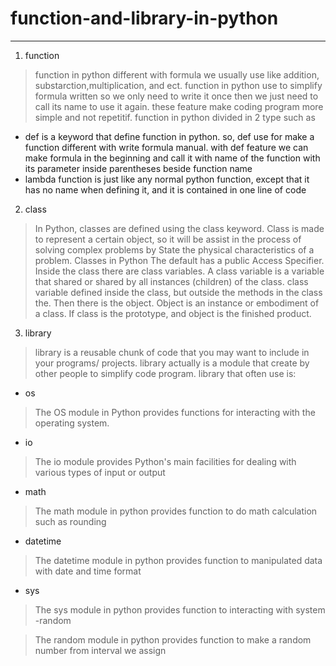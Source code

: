 # function-and-library-in-python
--------------------------------
1. function

>   function in python different with formula we usually use like addition, substarction,multiplication, and ect. function in python use to simplify formula written so we only need to write it once then we just need to call its name to use it again. these feature make coding program more simple and not repetitif. function in python divided in 2 type such as 
- def is a keyword that define function in python. so, def use for make a function different with write formula manual. with def feature we can make formula in the beginning and call it with name of the function with its parameter inside parentheses beside function name
- lambda function is just like any normal python function, except that it has no name when defining it, and it is contained in one line of code
2. class

>   In Python, classes are defined using the class keyword. Class is made to represent a certain object, so it will be assist in the process of solving complex problems by State the physical characteristics of a problem. Classes in Python The default has a public Access Specifier.
>   Inside the class there are class variables. A class variable is a variable that shared or shared by all instances (children) of the class. class variable defined inside the class, but outside the methods in the class the.
>   Then there is the object. Object is an instance or embodiment of a class. If class is the prototype, and object is the finished product.
3. library

>   library is a reusable chunk of code that you may want to include in your programs/ projects. library actually is a module that create by other people to simplify code program. library that often use is:
- os

>The OS module in Python provides functions for interacting with the operating system.
- io

>The io module provides Python's main facilities for dealing with various types of input or output
- math

>The math module in python provides function to do math calculation such as rounding
- datetime

>The datetime module in python provides function to manipulated data with date and time format
- sys

>The sys module in python provides function to interacting with system
-random

>The random module in python provides function to make a random number from interval we assign
